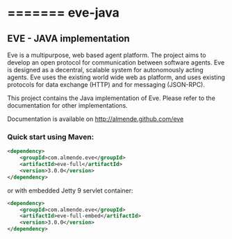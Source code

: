 =======
eve-java
=======

## EVE - JAVA implementation

Eve is a multipurpose, web based agent platform. The project aims to develop 
an open protocol for communication between software agents. Eve is designed as 
a decentral, scalable system for autonomously acting agents. Eve uses the 
existing world wide web as platform, and uses existing protocols for data 
exchange (HTTP) and for messaging (JSON-RPC).

This project contains the Java implementation of Eve. Please refer to the documentation for other implementations.

Documentation is available on http://almende.github.com/eve

### Quick start using Maven:

```xml
<dependency>
    <groupId>com.almende.eve</groupId>
    <artifactId>eve-full</artifactId>
    <version>3.0.0</version>
</dependency>
```

or with embedded Jetty 9 servlet container:

```xml
<dependency>
    <groupId>com.almende.eve</groupId>
    <artifactId>eve-full-embed</artifactId>
    <version>3.0.0</version>
</dependency>
```

